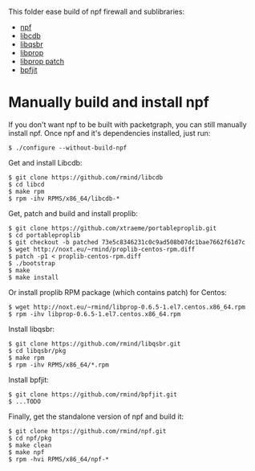 This folder ease build of npf firewall and sublibraries:

- [npf](https://github.com/rmind/npf)
- [libcdb](https://github.com/rmind/libcdb)
- [libqsbr](https://github.com/rmind/libqsbr)
- [libprop](https://github.com/xtraeme/portableproplib)
- [libprop patch](http://noxt.eu/~rmind/proplib-centos-rpm.diff)
- [bpfjit](https://github.com/rmind/bpfjit.git)

# Manually build and install npf

If you don't want npf to be built with packetgraph, you can still manually install npf.
Once npf and it's dependencies installed, just run:
```
$ ./configure --without-build-npf
```

Get and install Libcdb:
```
$ git clone https://github.com/rmind/libcdb
$ cd libcd
$ make rpm
$ rpm -ihv RPMS/x86_64/libcdb-*
```

Get, patch and build and install proplib:
```
$ git clone https://github.com/xtraeme/portableproplib.git
$ cd portableproplib
$ git checkout -b patched 73e5c8346231c0c9ad508b07dc1bae7662f61d7c
$ wget http://noxt.eu/~rmind/proplib-centos-rpm.diff
$ patch -p1 < proplib-centos-rpm.diff
$ ./bootstrap
$ make
$ make install
```

Or install proplib RPM package (which contains patch) for Centos:
```
$ wget http://noxt.eu/~rmind/libprop-0.6.5-1.el7.centos.x86_64.rpm
$ rpm -ihv libprop-0.6.5-1.el7.centos.x86_64.rpm
```

Install libqsbr:
```
$ git clone https://github.com/rmind/libqsbr.git
$ cd libqsbr/pkg
$ make rpm
$ rpm -ihv RPMS/x86_64/*.rpm
```

Install bpfjit:
```
$ git clone https://github.com/rmind/bpfjit.git
$ ...TODO
```

Finally, get the standalone version of npf and build it:
```
$ git clone https://github.com/rmind/npf.git
$ cd npf/pkg
$ make clean
$ make npf
$ rpm -hvi RPMS/x86_64/npf-*
```

